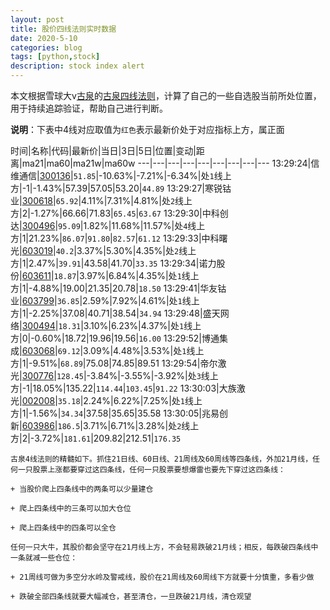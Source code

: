 ```yaml
---
layout: post
title: 股价四线法则实时数据
date: 2020-5-10
categories: blog
tags: [python,stock]
description: stock index alert
---
```



本文根据雪球大v[古泉](https://xueqiu.com/u/7148646888)的[古泉四线法则](https://xueqiu.com/7148646888/130498192)，计算了自己的一些自选股当前所处位置，用于持续追踪验证，帮助自己进行判断。

**说明**：下表中4线对应取值为`红色`表示最新价处于对应指标上方，属正面

时间|名称|代码|最新价|当日|3日|5日|位置|变动|距离|ma21|ma60|ma21w|ma60w
---|---|---|---|---|---|---|---|---
13:29:24|信维通信|[300136](https://xueqiu.com/S/SZ300136)|`51.85`|-10.63%|-7.21%|-6.34%|处`1`线上方|-1|-1.43%|57.39|57.05|53.20|`44.89`
13:29:27|寒锐钴业|[300618](https://xueqiu.com/S/SZ300618)|`65.92`|4.11%|7.31%|4.81%|处`2`线上方|2|-1.27%|66.66|71.83|`65.45`|`63.67`
13:29:30|中科创达|[300496](https://xueqiu.com/S/SZ300496)|`95.09`|1.82%|11.68%|11.57%|处`4`线上方|1|21.23%|`86.07`|`91.80`|`82.57`|`61.12`
13:29:33|中科曙光|[603019](https://xueqiu.com/S/SH603019)|`40.2`|3.37%|5.30%|4.35%|处`2`线上方|1|2.47%|`39.91`|43.58|41.70|`33.35`
13:29:34|诺力股份|[603611](https://xueqiu.com/S/SH603611)|`18.87`|3.97%|6.84%|4.35%|处`1`线上方|1|-4.88%|19.00|21.35|20.78|`18.50`
13:29:41|华友钴业|[603799](https://xueqiu.com/S/SH603799)|`36.85`|2.59%|7.92%|4.61%|处`1`线上方|1|-2.25%|37.08|40.71|38.54|`34.94`
13:29:48|盛天网络|[300494](https://xueqiu.com/S/SZ300494)|`18.31`|3.10%|6.23%|4.37%|处`1`线上方|0|-0.60%|18.72|19.96|19.56|`16.00`
13:29:52|博通集成|[603068](https://xueqiu.com/S/SH603068)|`69.12`|3.09%|4.48%|3.53%|处`1`线上方|1|-9.51%|`68.89`|75.08|74.85|89.51
13:29:54|帝尔激光|[300776](https://xueqiu.com/S/SZ300776)|`128.45`|-3.84%|-3.55%|-3.92%|处`3`线上方|-1|18.05%|135.22|`114.44`|`103.45`|`91.22`
13:30:03|大族激光|[002008](https://xueqiu.com/S/SZ002008)|`35.18`|2.24%|6.22%|7.25%|处`1`线上方|1|-1.56%|`34.34`|37.58|35.65|35.58
13:30:05|兆易创新|[603986](https://xueqiu.com/S/SH603986)|`186.5`|3.71%|6.71%|3.28%|处`2`线上方|2|-3.72%|`181.61`|209.82|212.51|`176.35`

```
古泉4线法则的精髓如下。抓住21日线、60日线、21周线及60周线等四条线，外加21月线，任何一只股票上涨都要穿过这四条线，任何一只股票要想爆雷也要先下穿过这四条线：

+ 当股价爬上四条线中的两条可以少量建仓

+ 爬上四条线中的三条可以加大仓位

+ 爬上四条线中的四条可以全仓

任何一只大牛，其股价都会坚守在21月线上方，不会轻易跌破21月线；相反，每跌破四条线中一条就减一些仓位：

+ 21周线可做为多空分水岭及警戒线，股价在21周线及60周线下方就要十分慎重，多看少做

+ 跌破全部四条线就要大幅减仓，甚至清仓，一旦跌破21月线，清仓观望
```